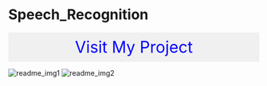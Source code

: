 # Speech_Recognition
<div style="background-color: #f0f0f0; padding: 10px; text-align: center;">
  <a href="https://divya14401.github.io/Multi-lingual_Speech_Recognition/" style="font-size: 32px; color: blue; text-decoration: none; display: block;">
    Visit My Project
  </a>
</div>

![readme_img1](https://github.com/divya14401/Speech_Recognition/assets/109811278/3f0efc3b-e3db-4d29-8ad2-3fd0ba8d3dce)
![readme_img2](https://github.com/divya14401/Speech_Recognition/assets/109811278/16f19ca2-bfb6-40cc-b56f-12d555da684e)

